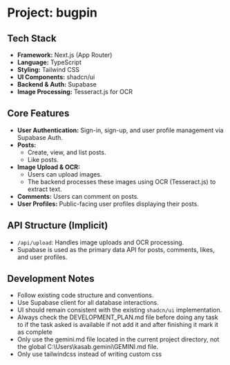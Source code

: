 # Project: bugpin

## Tech Stack
- **Framework:** Next.js (App Router)
- **Language:** TypeScript
- **Styling:** Tailwind CSS
- **UI Components:** shadcn/ui
- **Backend & Auth:** Supabase
- **Image Processing:** Tesseract.js for OCR

## Core Features
- **User Authentication:** Sign-in, sign-up, and user profile management via Supabase Auth.
- **Posts:**
    - Create, view, and list posts.
    - Like posts.
- **Image Upload & OCR:**
    - Users can upload images.
    - The backend processes these images using OCR (Tesseract.js) to extract text.
- **Comments:** Users can comment on posts.
- **User Profiles:** Public-facing user profiles displaying their posts.

## API Structure (Implicit)
- `/api/upload`: Handles image uploads and OCR processing.
- Supabase is used as the primary data API for posts, comments, likes, and user profiles.

## Development Notes
- Follow existing code structure and conventions.
- Use Supabase client for all database interactions.
- UI should remain consistent with the existing `shadcn/ui` implementation.
- Always check the DEVELOPMENT_PLAN.md file before doing any task to if the task asked is available if not add it and after finishing it mark it as complete
- Only use the gemini.md file located in the current project directory, not the global C:\Users\kasab\.gemini\GEMINI.md file.
- Only use tailwindcss instead of writing custom css
